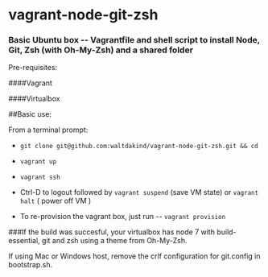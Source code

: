 # vagrant-node-git-zsh
### Basic Ubuntu box -- Vagrantfile and shell script to install Node, Git, Zsh (with Oh-My-Zsh) and a shared folder

Pre-requisites:

####Vagrant

####Virtualbox

##Basic use:

From a terminal prompt:

* `git clone git@github.com:waltdakind/vagrant-node-git-zsh.git && cd 
`
 
* `vagrant up`

* `vagrant ssh`

* Ctrl-D to logout followed by `vagrant suspend` (save VM state)
or `vagrant halt` ( power off VM )

* To re-provision the vagrant box, just run --      `vagrant provision`

###If the build was succesful, your virtualbox has node 7 with build-essential, git and zsh using a theme from Oh-My-Zsh.

If using Mac or Windows host, remove the crlf configuration for git.config in bootstrap.sh.




